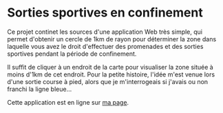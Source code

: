 # Sorties sportives en confinement

Ce projet continet les sources d'une application Web très simple, qui permet d'obtenir un cercle de 1km de rayon pour déterminer la zone dans laquelle vous avez le droit d'effectuer des promenades et des sorties sportives pendant la période de confinement.

Il suffit de cliquer à un endroit de la carte pour visualiser la zone située à moins d'1km de cet endroit. Pour la petite histoire, l'idée m'est venue lors d'une sortie course à pied, alors que je m'interrogeais si j'avais ou non franchi la ligne bleue...

Cette application est en ligne sur [ma page](https://perso.liris.cnrs.fr/lionel.medini/sorties-sport/).
